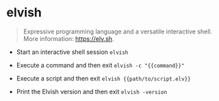 # elvish
> Expressive programming language and a versatile interactive shell.
> More information: <https://elv.sh>.

- Start an interactive shell session
`elvish`

- Execute a command and then exit
`elvish -c "{{command}}"`

- Execute a script and then exit
`elvish {{path/to/script.elv}}`

- Print the Elvish version and then exit
`elvish -version`
